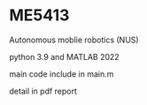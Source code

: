 # ME5413
Autonomous moblie robotics (NUS)

python 3.9 and MATLAB 2022

main code include in main.m


detail in pdf report
